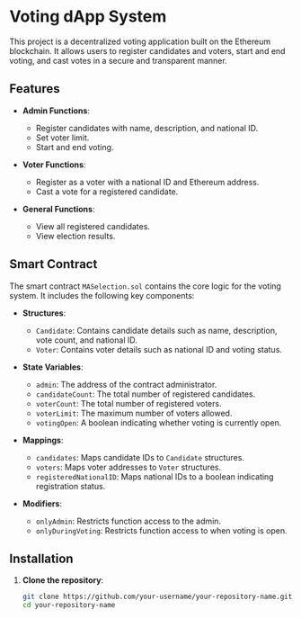 # Voting dApp System

This project is a decentralized voting application built on the Ethereum blockchain. It allows users to register candidates and voters, start and end voting, and cast votes in a secure and transparent manner.

## Features

- **Admin Functions**:
  - Register candidates with name, description, and national ID.
  - Set voter limit.
  - Start and end voting.

- **Voter Functions**:
  - Register as a voter with a national ID and Ethereum address.
  - Cast a vote for a registered candidate.

- **General Functions**:
  - View all registered candidates.
  - View election results.

## Smart Contract

The smart contract `MASelection.sol` contains the core logic for the voting system. It includes the following key components:

- **Structures**:
  - `Candidate`: Contains candidate details such as name, description, vote count, and national ID.
  - `Voter`: Contains voter details such as national ID and voting status.

- **State Variables**:
  - `admin`: The address of the contract administrator.
  - `candidateCount`: The total number of registered candidates.
  - `voterCount`: The total number of registered voters.
  - `voterLimit`: The maximum number of voters allowed.
  - `votingOpen`: A boolean indicating whether voting is currently open.

- **Mappings**:
  - `candidates`: Maps candidate IDs to `Candidate` structures.
  - `voters`: Maps voter addresses to `Voter` structures.
  - `registeredNationalID`: Maps national IDs to a boolean indicating registration status.

- **Modifiers**:
  - `onlyAdmin`: Restricts function access to the admin.
  - `onlyDuringVoting`: Restricts function access to when voting is open.

## Installation

1. **Clone the repository**:
   ```bash
   git clone https://github.com/your-username/your-repository-name.git
   cd your-repository-name